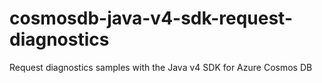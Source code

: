 # cosmosdb-java-v4-sdk-request-diagnostics
Request diagnostics samples with the Java v4 SDK for Azure Cosmos DB
